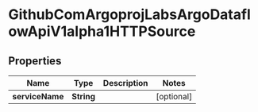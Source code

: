 

# GithubComArgoprojLabsArgoDataflowApiV1alpha1HTTPSource


## Properties

Name | Type | Description | Notes
------------ | ------------- | ------------- | -------------
**serviceName** | **String** |  |  [optional]



